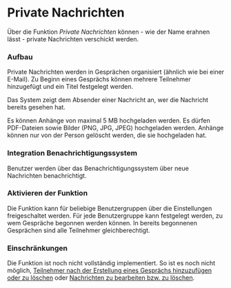 # Private Nachrichten

Über die Funktion *Private Nachrichten* können - wie der Name erahnen lässt - private Nachrichten verschickt werden. 

### Aufbau

Private Nachrichten werden in Gesprächen organisiert (ähnlich wie bei einer E-Mail). Zu Beginn eines Gesprächs können
mehrere Teilnehmer hinzugefügt und ein Titel festgelegt werden.

Das System zeigt dem Absender einer Nachricht an, wer die Nachricht bereits gesehen hat.

Es können Anhänge von maximal 5 MB hochgeladen werden. Es dürfen PDF-Dateien sowie Bilder (PNG, JPG, JPEG) hochgeladen werden.
Anhänge können nur von der Person gelöscht werden, die sie hochgeladen hat.

### Integration Benachrichtigungssystem

Benutzer werden über das Benachrichtigungssystem über neue Nachrichten benachrichtigt.

### Aktivieren der Funktion

Die Funktion kann für beliebige Benutzergruppen über die Einstellungen freigeschaltet werden. Für jede Benutzergruppe
kann festgelegt werden, zu wem Gespräche begonnen werden können. In bereits begonnenen Gesprächen sind alle Teilnehmer
gleichberechtigt.

### Einschränkungen

Die Funktion ist noch nicht vollständig implementiert. So ist es noch nicht möglich, [Teilnehmer nach der Erstellung eines
Gesprächs hinzuzufügen oder zu löschen](https://github.com/SchulIT/icc/issues/442) oder [Nachrichten zu bearbeiten bzw. zu löschen](https://github.com/SchulIT/icc/issues/443).
